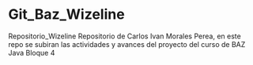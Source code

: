 # Git_Baz_Wizeline
Repositorio_Wizeline
Repositorio de Carlos Ivan Morales Perea, en este repo se subiran las actividades y avances del proyecto del curso de BAZ Java Bloque 4
